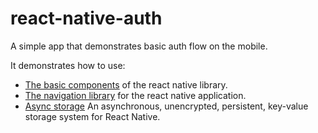 # react-native-auth

A simple app that demonstrates basic auth flow on the mobile.

It demonstrates how to use:

- [The basic components](https://reactnative.dev/docs/components-and-apis) of the react native library.
- [The navigation library](https://reactnavigation.org/docs/getting-started) for the react native application.
- [Async storage](https://github.com/react-native-async-storage/async-storage) An asynchronous, unencrypted, persistent, key-value storage system for React Native.
